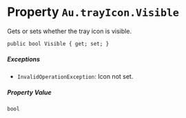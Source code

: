 # Property `Au.trayIcon.Visible`

Gets or sets whether the tray icon is visible.

```
public bool Visible { get; set; }
```

##### Exceptions

- `InvalidOperationException`:
    Icon not set.

##### Property Value

`bool`